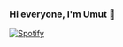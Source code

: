 ### Hi everyone, I'm Umut 👋

[![Spotify](https://www.resizenow.com/tr#download)](https://open.spotify.com/user/31p2mzedfs7e5so5jrzwr3dmnkj4?si=6c79669e830b4336)
